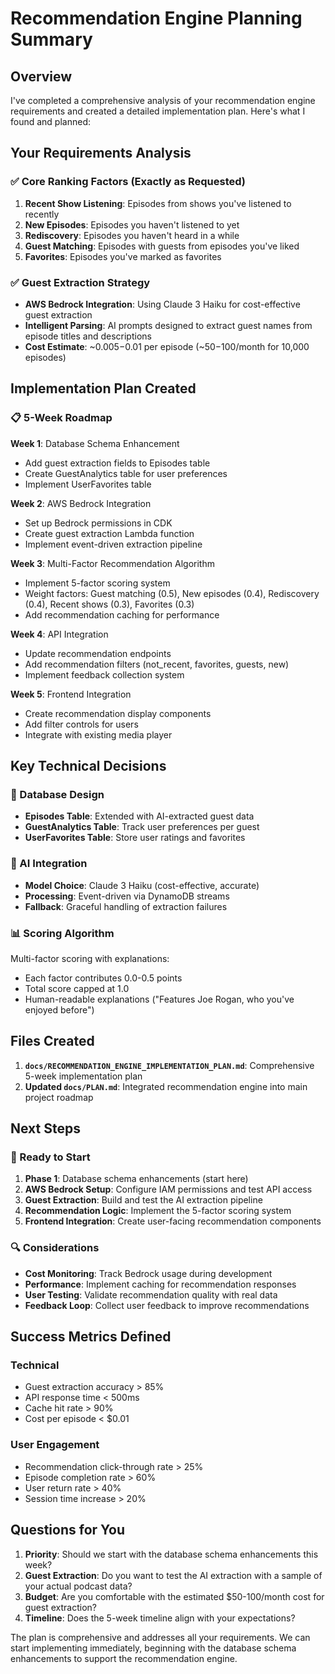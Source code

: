 # Recommendation Engine Planning Summary

## Overview

I've completed a comprehensive analysis of your recommendation engine requirements and created a detailed implementation plan. Here's what I found and planned:

## Your Requirements Analysis

### ✅ Core Ranking Factors (Exactly as Requested)

1. **Recent Show Listening**: Episodes from shows you've listened to recently
2. **New Episodes**: Episodes you haven't listened to yet
3. **Rediscovery**: Episodes you haven't heard in a while
4. **Guest Matching**: Episodes with guests from episodes you've liked
5. **Favorites**: Episodes you've marked as favorites

### ✅ Guest Extraction Strategy

- **AWS Bedrock Integration**: Using Claude 3 Haiku for cost-effective guest extraction
- **Intelligent Parsing**: AI prompts designed to extract guest names from episode titles and descriptions
- **Cost Estimate**: ~$0.005-$0.01 per episode (~$50-$100/month for 10,000 episodes)

## Implementation Plan Created

### 📋 5-Week Roadmap

**Week 1**: Database Schema Enhancement

- Add guest extraction fields to Episodes table
- Create GuestAnalytics table for user preferences
- Implement UserFavorites table

**Week 2**: AWS Bedrock Integration

- Set up Bedrock permissions in CDK
- Create guest extraction Lambda function
- Implement event-driven extraction pipeline

**Week 3**: Multi-Factor Recommendation Algorithm

- Implement 5-factor scoring system
- Weight factors: Guest matching (0.5), New episodes (0.4), Rediscovery (0.4), Recent shows (0.3), Favorites (0.3)
- Add recommendation caching for performance

**Week 4**: API Integration

- Update recommendation endpoints
- Add recommendation filters (not_recent, favorites, guests, new)
- Implement feedback collection system

**Week 5**: Frontend Integration

- Create recommendation display components
- Add filter controls for users
- Integrate with existing media player

## Key Technical Decisions

### 🎯 Database Design

- **Episodes Table**: Extended with AI-extracted guest data
- **GuestAnalytics Table**: Track user preferences per guest
- **UserFavorites Table**: Store user ratings and favorites

### 🤖 AI Integration

- **Model Choice**: Claude 3 Haiku (cost-effective, accurate)
- **Processing**: Event-driven via DynamoDB streams
- **Fallback**: Graceful handling of extraction failures

### 📊 Scoring Algorithm

Multi-factor scoring with explanations:

- Each factor contributes 0.0-0.5 points
- Total score capped at 1.0
- Human-readable explanations ("Features Joe Rogan, who you've enjoyed before")

## Files Created

1. **`docs/RECOMMENDATION_ENGINE_IMPLEMENTATION_PLAN.md`**: Comprehensive 5-week implementation plan
2. **Updated `docs/PLAN.md`**: Integrated recommendation engine into main project roadmap

## Next Steps

### 🚀 Ready to Start

1. **Phase 1**: Database schema enhancements (start here)
2. **AWS Bedrock Setup**: Configure IAM permissions and test API access
3. **Guest Extraction**: Build and test the AI extraction pipeline
4. **Recommendation Logic**: Implement the 5-factor scoring system
5. **Frontend Integration**: Create user-facing recommendation components

### 🔍 Considerations

- **Cost Monitoring**: Track Bedrock usage during development
- **Performance**: Implement caching for recommendation responses
- **User Testing**: Validate recommendation quality with real data
- **Feedback Loop**: Collect user feedback to improve recommendations

## Success Metrics Defined

### Technical

- Guest extraction accuracy > 85%
- API response time < 500ms
- Cache hit rate > 90%
- Cost per episode < $0.01

### User Engagement

- Recommendation click-through rate > 25%
- Episode completion rate > 60%
- User return rate > 40%
- Session time increase > 20%

## Questions for You

1. **Priority**: Should we start with the database schema enhancements this week?
2. **Guest Extraction**: Do you want to test the AI extraction with a sample of your actual podcast data?
3. **Budget**: Are you comfortable with the estimated $50-100/month cost for guest extraction?
4. **Timeline**: Does the 5-week timeline align with your expectations?

The plan is comprehensive and addresses all your requirements. We can start implementing immediately, beginning with the database schema enhancements to support the recommendation engine.
